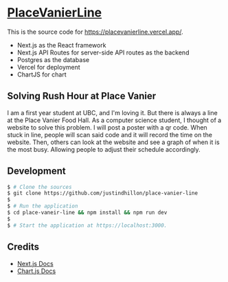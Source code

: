 # [PlaceVanierLine](https://placevanierline.vercel.app/)

This is the source code for https://placevanierline.vercel.app/.
- Next.js as the React framework
- Next.js API Routes for server-side API routes as the backend
- Postgres as the database
- Vercel for deployment
- ChartJS for chart

## Solving Rush Hour at Place Vanier 
I am a first year student at UBC, and I'm loving it. But there is always a line at the Place Vanier Food Hall. As a computer science student, I thought of a website to solve this problem. I will post a poster with a qr code. When stuck in line, people will scan said code and it will record the time on the website. Then, others can look at the website and see a graph of when it is the most busy. Allowing people to adjust their schedule accordingly.

## Development
```bash
$ # Clone the sources
$ git clone https://github.com/justindhillon/place-vanier-line
$
$ # Run the application
$ cd place-vaneir-line && npm install && npm run dev
$
$ # Start the application at https://localhost:3000.
```

## Credits
- [Next.js Docs](https://nextjs.org/docs)
- [Chart.js Docs](https://www.chartjs.org/docs/latest/)
